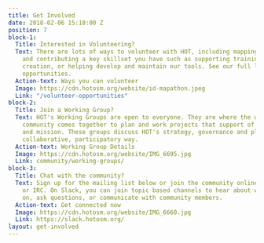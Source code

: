 ```yaml
---
title: Get Involved
date: 2018-02-06 15:18:00 Z
position: 7
block-1:
  Title: Interested in Volunteering?
  Text: There are lots of ways to volunteer with HOT, including mapping, validation,
    and contributing a key skillset you have such as supporting training material
    creation, or helping develop and maintain our tools. See our full list of volunteer
    opportunities.
  Action-text: Ways you can volunteer
  Image: https://cdn.hotosm.org/website/id-mapathon.jpeg
  Link: "/volunteer-opportunities"
block-2:
  Title: Join a Working Group?
  Text: HOT's Working Groups are open to everyone. They are where the wider HOT/OSM
    community comes together to plan and work projects that support of HOT's community
    and mission. These groups discuss HOT's strategy, governance and plans, in a public,
    collaborative, participatory way.
  Action-text: Working Group Details
  Image: https://cdn.hotosm.org/website/IMG_6695.jpg
  Link: community/working-groups/
block-3:
  Title: Chat with the community?
  Text: Sign up for the mailing list below or join the community online via Slack
    or IRC. On Slack, you can join topic based channels to hear about what is going
    on, ask questions, or communicate with community members.
  Action-text: Get connected now
  Image: https://cdn.hotosm.org/website/IMG_6660.jpg
  Link: https://slack.hotosm.org/
layout: get-involved
---
```


